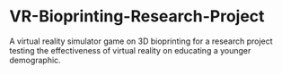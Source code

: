 # VR-Bioprinting-Research-Project
A virtual reality simulator game on 3D bioprinting for a research project testing the effectiveness of virtual reality on educating a younger demographic.
